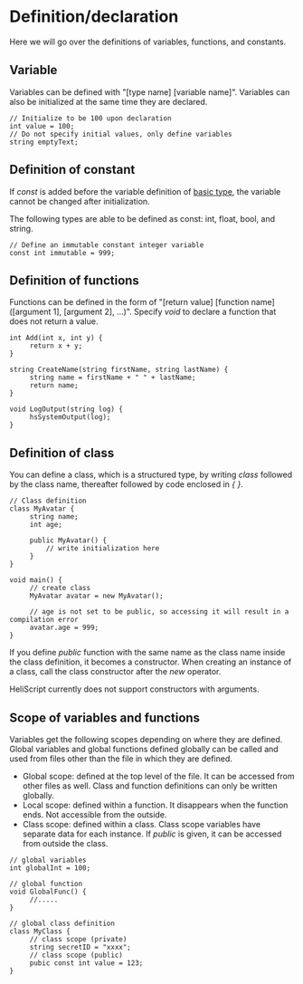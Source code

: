 # Definition/declaration

Here we will go over the definitions of variables, functions, and constants.

## Variable

Variables can be defined with "[type name] [variable name]".
Variables can also be initialized at the same time they are declared.

```
// Initialize to be 100 upon declaration
int value = 100;
// Do not specify initial values, only define variables
string emptyText;
```

## Definition of constant

If *const* is added before the variable definition of [basic type](hs_var.md), the variable cannot be changed after initialization.

The following types are able to be defined as const: int, float, bool, and string.

```
// Define an immutable constant integer variable
const int immutable = 999;
```

## Definition of functions

Functions can be defined in the form of "[return value] [function name] ([argument 1], [argument 2], ...)". Specify *void* to declare a function that does not return a value.

```
int Add(int x, int y) {
     return x + y;
}

string CreateName(string firstName, string lastName) {
     string name = firstName + " " + lastName;
     return name;
}

void LogOutput(string log) {
     hsSystemOutput(log);
}
```

## Definition of class

You can define a class, which is a structured type, by writing *class* followed by the class name, thereafter followed by code enclosed in *{ }*.

```
// Class definition
class MyAvatar {
     string name;
     int age;

     public MyAvatar() {
         // write initialization here
     }
}

void main() {
     // create class
     MyAvatar avatar = new MyAvatar();
    
     // age is not set to be public, so accessing it will result in a compilation error
     avatar.age = 999;
}
```

If you define *public* function with the same name as the class name inside the class definition, it becomes a constructor. When creating an instance of a class, call the class constructor after the *new* operator.

HeliScript currently does not support constructors with arguments.

## Scope of variables and functions

Variables get the following scopes depending on where they are defined. Global variables and global functions defined globally can be called and used from files other than the file in which they are defined.

* Global scope: defined at the top level of the file. It can be accessed from other files as well. Class and function definitions can only be written globally.
* Local scope: defined within a function. It disappears when the function ends. Not accessible from the outside.
* Class scope: defined within a class. Class scope variables have separate data for each instance. If *public* is given, it can be accessed from outside the class.

```
// global variables
int globalInt = 100;

// global function
void GlobalFunc() {
     //.....
}

// global class definition
class MyClass {
     // class scope (private)
     string secretID = "xxxx";
     // class scope (public)
     pubic const int value = 123;
}
```
